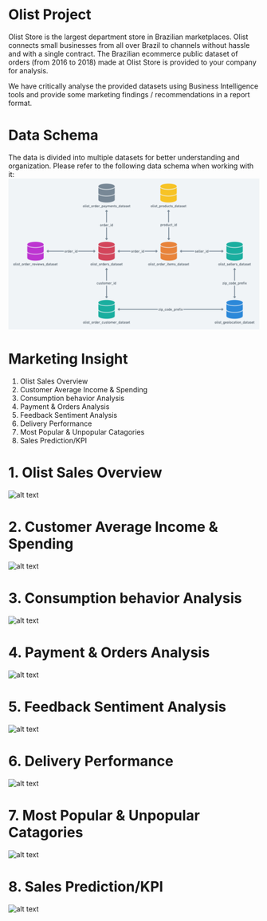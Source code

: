 # Olist Project
Olist Store is the largest department store in Brazilian marketplaces. Olist connects small businesses from all over Brazil to channels without hassle and with a single contract. The Brazilian ecommerce public dataset of orders (from 2016 to 2018) made at Olist Store is provided to your company for analysis.

We have critically analyse the provided datasets using Business Intelligence tools and provide some marketing findings / recommendations in a report format.

# Data Schema
The data is divided into multiple datasets for better understanding and organization. Please refer to the following data schema when working with it:
![alt text](https://github.com/jennywong2023/Olist-Project/blob/db9e299f957ebf21d501a3e56102c849084eaf43/Data%20Schema.png)


# Marketing Insight
1. Olist Sales Overview
2. Customer Average Income & Spending
3. Consumption behavior Analysis
4. Payment & Orders Analysis
5. Feedback Sentiment Analysis
6. Delivery Performance
7. Most Popular & Unpopular Catagories
8. Sales Prediction/KPI


# 1. Olist Sales Overview
![alt text](xxx)

# 2. Customer Average Income & Spending
![alt text](xxx)

# 3. Consumption behavior Analysis
![alt text](xxx)

# 4. Payment & Orders Analysis
![alt text](xxx)

# 5. Feedback Sentiment Analysis
![alt text](xxx)

# 6. Delivery Performance
![alt text](xxx)

# 7. Most Popular & Unpopular Catagories
![alt text](xxx)

# 8. Sales Prediction/KPI
![alt text](xxx)
